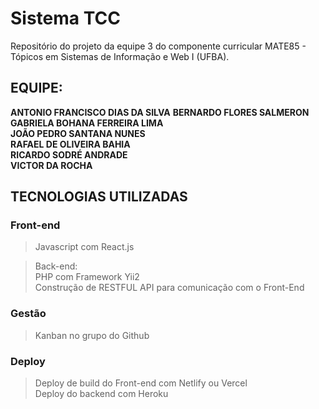 # Sistema TCC
Repositório do projeto da equipe 3 do componente curricular MATE85 - Tópicos em Sistemas de Informação e Web I (UFBA).

## EQUIPE:

**ANTONIO FRANCISCO DIAS DA SILVA**
**BERNARDO FLORES SALMERON**<br>
**GABRIELA BOHANA FERREIRA LIMA**<br>
**JOÃO PEDRO SANTANA NUNES**<br>
**RAFAEL DE OLIVEIRA BAHIA**<br>
**RICARDO SODRÉ ANDRADE**<br>
**VICTOR DA ROCHA**<br>


## TECNOLOGIAS UTILIZADAS

### Front-end <br>
> Javascript com React.js 

> Back-end: <br>
> PHP com Framework Yii2 <br>
> Construção de RESTFUL API para comunicação com o Front-End

### Gestão

> Kanban no grupo do Github

### Deploy

> Deploy de build do Front-end com Netlify ou Vercel <br>
> Deploy do backend com Heroku

